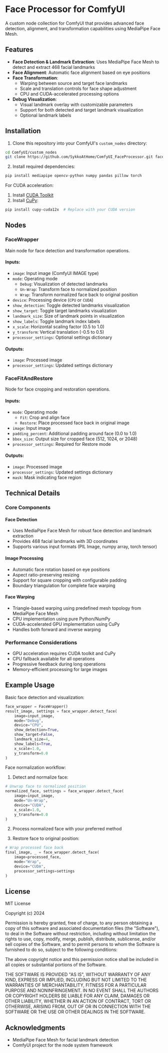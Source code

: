 # Face Processor for ComfyUI

A custom node collection for ComfyUI that provides advanced face detection, alignment, and transformation capabilities using MediaPipe Face Mesh.

## Features

- **Face Detection & Landmark Extraction**: Uses MediaPipe Face Mesh to detect and extract 468 facial landmarks
- **Face Alignment**: Automatic face alignment based on eye positions
- **Face Transformation**: 
  - Warping between source and target face landmarks
  - Scale and translation controls for face shape adjustment
  - CPU and CUDA-accelerated processing options
- **Debug Visualization**: 
  - Visual landmark overlay with customizable parameters
  - Support for both detected and target landmark visualization
  - Optional landmark labels

## Installation

1. Clone this repository into your ComfyUI's `custom_nodes` directory:
```bash
cd ComfyUI/custom_nodes
git clone https://github.com/SykkoAtHome/ComfyUI_FaceProcessor.git face_processor
```

2. Install required dependencies:
```bash
pip install mediapipe opencv-python numpy pandas pillow torch
```

For CUDA acceleration:
1. Install [CUDA Toolkit](https://developer.nvidia.com/cuda-toolkit)
2. Install [CuPy](https://docs.cupy.dev/en/stable/install.html):
```bash
pip install cupy-cuda12x  # Replace with your CUDA version
```

## Nodes

### FaceWrapper
Main node for face detection and transformation operations.

#### Inputs:
- `image`: Input image (ComfyUI IMAGE type)
- `mode`: Operating mode
  - `Debug`: Visualization of detected landmarks
  - `Un-Wrap`: Transform face to normalized position
  - `Wrap`: Transform normalized face back to original position
- `device`: Processing device (`CPU` or `CUDA`)
- `show_detection`: Toggle detected landmarks visualization
- `show_target`: Toggle target landmarks visualization
- `landmark_size`: Size of landmark points in visualization
- `show_labels`: Toggle landmark index labels
- `x_scale`: Horizontal scaling factor (0.5 to 1.0)
- `y_transform`: Vertical translation (-0.5 to 0.5)
- `processor_settings`: Optional settings dictionary

#### Outputs:
- `image`: Processed image
- `processor_settings`: Updated settings dictionary

### FaceFitAndRestore
Node for face cropping and restoration operations.

#### Inputs:
- `mode`: Operating mode
  - `Fit`: Crop and align face
  - `Restore`: Place processed face back in original image
- `image`: Input image
- `padding_percent`: Additional padding around face (0.0 to 1.0)
- `bbox_size`: Output size for cropped face (512, 1024, or 2048)
- `processor_settings`: Required for Restore mode

#### Outputs:
- `image`: Processed image
- `processor_settings`: Updated settings dictionary
- `mask`: Mask indicating face region

## Technical Details

### Core Components

#### Face Detection
- Uses MediaPipe Face Mesh for robust face detection and landmark extraction
- Provides 468 facial landmarks with 3D coordinates
- Supports various input formats (PIL Image, numpy array, torch tensor)

#### Image Processing
- Automatic face rotation based on eye positions
- Aspect ratio-preserving resizing
- Support for square cropping with configurable padding
- Boundary triangulation for complete face warping

#### Face Warping
- Triangle-based warping using predefined mesh topology from MediaPipe Face Mesh
- CPU implementation using pure Python/NumPy
- CUDA-accelerated GPU implementation using CuPy
- Handles both forward and inverse warping

### Performance Considerations

- GPU acceleration requires CUDA toolkit and CuPy
- CPU fallback available for all operations
- Progressive feedback during long operations
- Memory-efficient processing for large images

## Example Usage

Basic face detection and visualization:
```python
face_wrapper = FaceWrapper()
result_image, settings = face_wrapper.detect_face(
    image=input_image,
    mode="Debug",
    device="CPU",
    show_detection=True,
    show_target=False,
    landmark_size=4,
    show_labels=True,
    x_scale=1.0,
    y_transform=0.0
)
```

Face normalization workflow:
1. Detect and normalize face:
```python
# Unwrap face to normalized position
normalized_face, settings = face_wrapper.detect_face(
    image=input_image,
    mode="Un-Wrap",
    device="CUDA",
    x_scale=1.0,
    y_transform=0.0
)
```

2. Process normalized face with your preferred method

3. Restore face to original position:
```python
# Wrap processed face back
final_image, _ = face_wrapper.detect_face(
    image=processed_face,
    mode="Wrap",
    device="CUDA",
    processor_settings=settings
)
```

## License

MIT License

Copyright (c) 2024

Permission is hereby granted, free of charge, to any person obtaining a copy of this software and associated documentation files (the "Software"), to deal in the Software without restriction, including without limitation the rights to use, copy, modify, merge, publish, distribute, sublicense, and/or sell copies of the Software, and to permit persons to whom the Software is furnished to do so, subject to the following conditions:

The above copyright notice and this permission notice shall be included in all copies or substantial portions of the Software.

THE SOFTWARE IS PROVIDED "AS IS", WITHOUT WARRANTY OF ANY KIND, EXPRESS OR IMPLIED, INCLUDING BUT NOT LIMITED TO THE WARRANTIES OF MERCHANTABILITY, FITNESS FOR A PARTICULAR PURPOSE AND NONINFRINGEMENT. IN NO EVENT SHALL THE AUTHORS OR COPYRIGHT HOLDERS BE LIABLE FOR ANY CLAIM, DAMAGES OR OTHER LIABILITY, WHETHER IN AN ACTION OF CONTRACT, TORT OR OTHERWISE, ARISING FROM, OUT OF OR IN CONNECTION WITH THE SOFTWARE OR THE USE OR OTHER DEALINGS IN THE SOFTWARE.

## Acknowledgments

- MediaPipe Face Mesh for facial landmark detection
- ComfyUI project for the node system framework